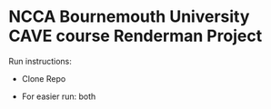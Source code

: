 # NCCA Bournemouth University CAVE course Renderman Project

Run instructions:

- Clone Repo

- For easier run: both 
